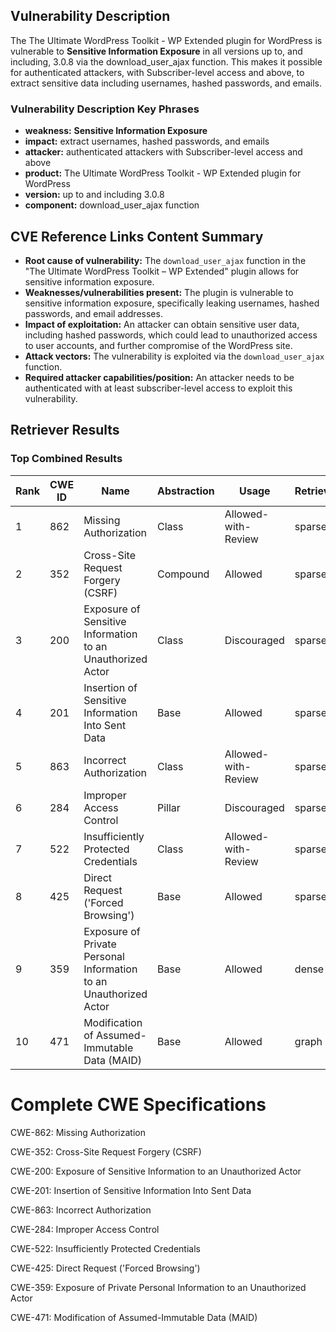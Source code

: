 ## Vulnerability Description
The The Ultimate WordPress Toolkit - WP Extended plugin for WordPress is vulnerable to **Sensitive Information Exposure** in all versions up to, and including, 3.0.8 via the download_user_ajax function. This makes it possible for authenticated attackers, with Subscriber-level access and above, to extract sensitive data including usernames, hashed passwords, and emails.

### Vulnerability Description Key Phrases
- **weakness:** **Sensitive Information Exposure**
- **impact:** extract usernames, hashed passwords, and emails
- **attacker:** authenticated attackers with Subscriber-level access and above
- **product:** The Ultimate WordPress Toolkit - WP Extended plugin for WordPress
- **version:** up to and including 3.0.8
- **component:** download_user_ajax function

## CVE Reference Links Content Summary
- **Root cause of vulnerability:** The `download_user_ajax` function in the "The Ultimate WordPress Toolkit – WP Extended" plugin allows for sensitive information exposure.
- **Weaknesses/vulnerabilities present:**  The plugin is vulnerable to sensitive information exposure, specifically leaking usernames, hashed passwords, and email addresses.
- **Impact of exploitation:** An attacker can obtain sensitive user data, including hashed passwords, which could lead to unauthorized access to user accounts, and further compromise of the WordPress site.
- **Attack vectors:** The vulnerability is exploited via the `download_user_ajax` function.
- **Required attacker capabilities/position:**  An attacker needs to be authenticated with at least subscriber-level access to exploit this vulnerability.

## Retriever Results

### Top Combined Results

| Rank | CWE ID | Name | Abstraction | Usage  | Retrievers | Individual Scores |
|------|--------|------|-------------|-------|------------|-------------------|
| 1 | 862 | Missing Authorization | Class | Allowed-with-Review | sparse | 0.318 |
| 2 | 352 | Cross-Site Request Forgery (CSRF) | Compound | Allowed | sparse | 0.315 |
| 3 | 200 | Exposure of Sensitive Information to an Unauthorized Actor | Class | Discouraged | sparse | 0.311 |
| 4 | 201 | Insertion of Sensitive Information Into Sent Data | Base | Allowed | sparse | 0.309 |
| 5 | 863 | Incorrect Authorization | Class | Allowed-with-Review | sparse | 0.303 |
| 6 | 284 | Improper Access Control | Pillar | Discouraged | sparse | 0.295 |
| 7 | 522 | Insufficiently Protected Credentials | Class | Allowed-with-Review | sparse | 0.295 |
| 8 | 425 | Direct Request ('Forced Browsing') | Base | Allowed | sparse | 0.294 |
| 9 | 359 | Exposure of Private Personal Information to an Unauthorized Actor | Base | Allowed | dense | 0.544 |
| 10 | 471 | Modification of Assumed-Immutable Data (MAID) | Base | Allowed | graph | 0.003 |



# Complete CWE Specifications

CWE-862: Missing Authorization

CWE-352: Cross-Site Request Forgery (CSRF)

CWE-200: Exposure of Sensitive Information to an Unauthorized Actor

CWE-201: Insertion of Sensitive Information Into Sent Data

CWE-863: Incorrect Authorization

CWE-284: Improper Access Control

CWE-522: Insufficiently Protected Credentials

CWE-425: Direct Request ('Forced Browsing')

CWE-359: Exposure of Private Personal Information to an Unauthorized Actor

CWE-471: Modification of Assumed-Immutable Data (MAID)